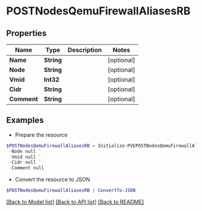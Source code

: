 # POSTNodesQemuFirewallAliasesRB
## Properties

Name | Type | Description | Notes
------------ | ------------- | ------------- | -------------
**Name** | **String** |  | [optional] 
**Node** | **String** |  | [optional] 
**Vmid** | **Int32** |  | [optional] 
**Cidr** | **String** |  | [optional] 
**Comment** | **String** |  | [optional] 

## Examples

- Prepare the resource
```powershell
$POSTNodesQemuFirewallAliasesRB = Initialize-PVEPOSTNodesQemuFirewallAliasesRB  -Name null `
 -Node null `
 -Vmid null `
 -Cidr null `
 -Comment null
```

- Convert the resource to JSON
```powershell
$POSTNodesQemuFirewallAliasesRB | ConvertTo-JSON
```

[[Back to Model list]](../README.md#documentation-for-models) [[Back to API list]](../README.md#documentation-for-api-endpoints) [[Back to README]](../README.md)

